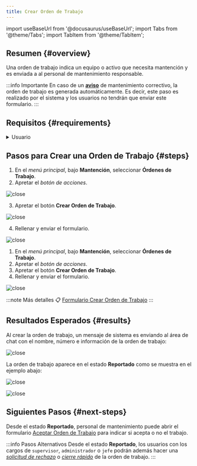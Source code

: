 ```yaml
---
title: Crear Orden de Trabajo
---
```


import useBaseUrl from '@docusaurus/useBaseUrl'; 
import Tabs from '@theme/Tabs';
import TabItem from '@theme/TabItem';

## Resumen {#overview}
Una orden de trabajo indica un equipo o activo que necesita mantención y es enviada a al personal de mantenimiento responsable. 

:::info Importante
En caso de un [**aviso**](/docs/products/corrective_maintenance/actions/create_notification) de mantenimiento correctivo, la orden de trabajo es generada automáticamente. Es decir, este paso es realizado por el sistema y los usuarios no tendrán que enviar este formulario.
:::

## Requisitos {#requirements}

<details>
<summary>Usuario</summary>
<div>

Para poder crear una Orden de Trabajo manualmente, los usuarios deben tener uno de los siguientes [_cargos_](/docs/products/corrective_maintenance/master_data/job_title):
`supervisor`, `administrador` o `jefe`

</div>
</details>

## Pasos para Crear una Orden de Trabajo {#steps}

<Tabs>
<TabItem value="desktop" label="Escritorio" default>

1.	En el _menú principal_, bajo **Mantención**, seleccionar **Órdenes de Trabajo**.
2.	Apretar el _botón de acciones_.

<div className="img_sizing">

![close](/img/productos_es/product_cm_wo_create_01.png)

</div>

3.	Apretar el botón **Crear Orden de Trabajo**.

<div className="img_sizing">

![close](/img/productos_es/product_cm_wo_create_02.png)

</div>

4.	Rellenar y enviar el formulario.

<div className="img_sizing">

![close](/img/productos_es/product_cm_wo_create_03.png)

</div>

</TabItem>
<TabItem value="mobile" label="Versión Móvil">

1.	En el _menú principal_, bajo **Mantención**, seleccionar **Órdenes de Trabajo**.
2.	Apretar el _botón de acciones_.
3.	Apretar el botón **Crear Orden de Trabajo**.
4.	Rellenar y enviar el formulario.

<div className="img_sizing">

![close](/img/productos_es/product_cm_wo_create_01m.png)

</div>

</TabItem>
</Tabs>

:::note Más detalles
📋 [Formulario Crear Orden de Trabajo](/docs/products/corrective_maintenance/forms/form_create_wo)
:::

## Resultados Esperados {#results}
Al crear la orden de trabajo, un mensaje de sistema es enviando al área de chat con el nombre, número e información de la orden de trabajo:

<div className="img_sizing_small">

![close](/img/productos_es/product_cm_wo_create_04.png)

</div>

La orden de trabajo aparece en el estado **Reportado** como se muestra en el ejemplo abajo:

<Tabs>
<TabItem value="desktop" label="Escritorio" default>

<div className="img_sizing">

![close](/img/productos_es/product_cm_wo_create_05.png)

</div>

</TabItem>
<TabItem value="mobile" label="Versión Móvil">

<div className="img_sizing_extra_small">

![close](/img/productos_es/product_cm_wo_create_05m.png)

</div>

</TabItem>
</Tabs>

## Siguientes Pasos {#next-steps}
Desde el estado **Reportado**, personal de mantenimiento puede abrir el formulario [Aceptar Orden de Trabajo](/docs/products/corrective_maintenance/actions/wo_accept) para indicar si acepta o no el trabajo.

:::info Pasos Alternativos
Desde el estado **Reportado**, los usuarios con los cargos de `supervisor`, `administrador` o `jefe` podrán además hacer una [_solicitud de rechazo_](/docs/products/corrective_maintenance/actions/wo_reject_request) o [_cierre rápido_](/docs/products/corrective_maintenance/actions/wo_fast_close) de la orden de trabajo.
:::